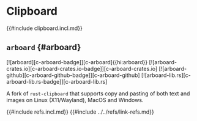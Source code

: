 # Clipboard

{{#include clipboard.incl.md}}

## `arboard` {#arboard}

[![arboard][c-arboard-badge]][c-arboard]{{hi:arboard}}
[![arboard-crates.io][c-arboard-crates.io-badge]][c-arboard-crates.io]
[![arboard-github][c-arboard-github-badge]][c-arboard-github]
[![arboard-lib.rs][c-arboard-lib.rs-badge]][c-arboard-lib.rs]

A fork of `rust-clipboard` that supports copy and pasting of both text and images on Linux (X11/Wayland), MacOS and Windows.

{{#include refs.incl.md}}
{{#include ../../refs/link-refs.md}}

<div class="hidden">
</div>
